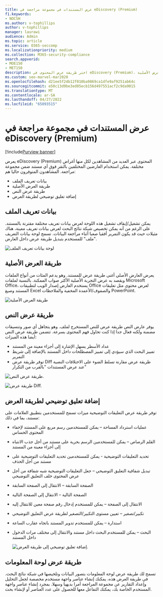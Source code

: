 ```yaml
---
title: عرض المستندات في مجموعة مراجعة في eDiscovery (Premium)
f1.keywords:
- NOCSH
ms.author: v-tophillips
author: v-tophillips
manager: laurawi
audience: Admin
ms.topic: article
ms.service: O365-seccomp
ms.localizationpriority: medium
ms.collection: M365-security-compliance
search.appverid:
- MOE150
- MET150
description: اختر طريقة عرض المحتوى في eDiscovery (Premium)، مثل النص أو التعليق التوضيحي أو المحول أو طريقة العرض الأصلية.
ms.custom: seo-marvel-mar2020
ms.openlocfilehash: d21ee5f24b12f010ba9869ca1dfe9af9251ab64c
ms.sourcegitcommit: e50c13d9be3ed05ecb156d497551acf2c9da9015
ms.translationtype: MT
ms.contentlocale: ar-SA
ms.lasthandoff: 04/27/2022
ms.locfileid: "65093515"
---
```

# <a name="view-documents-in-a-review-set-in-ediscovery-premium"></a>عرض المستندات في مجموعة مراجعة في eDiscovery (Premium)

[!include[Purview banner](../includes/purview-rebrand-banner.md)]

يعرض eDiscovery (Premium) المحتوى عبر العديد من المشاهدين لكل منها أغراض مختلفة. يمكن استخدام العارضين المختلفين بالنقر فوق أي مستند ضمن مجموعة مراجعة. المشاهدون المتوفرون حاليا هم:

- بيانات تعريف الملف
- طريقة العرض الأصلية
- طريقة عرض النص
- إضافة تعليق توضيحي لطريقة العرض

## <a name="file-metadata"></a>بيانات تعريف الملف

يمكن تشغيل/إيقاف تشغيل هذه اللوحة لعرض بيانات تعريف مختلفة مقترنة بالمستند. على الرغم من أنه يمكن تخصيص شبكة نتائج البحث لعرض بيانات تعريف معينة، هناك مثيلات حيث قد يكون التمرير أفقيا صعبا أثناء مراجعة البيانات. تسمح لوحة بيانات التعريف "ملف" للمستخدم بتبديل طريقة عرض داخل العارض.

![لوحة بيانات تعريف الملف
](../media/Reviewimage2.png)

## <a name="native-view"></a>طريقة العرض الأصلية

يعرض العارض الأصلي أغنى طريقة عرض للمستند. وهو يدعم المئات من أنواع الملفات ويقصد به عرض التجربة الأصلية الأكثر صواب الممكنة. بالنسبة لملفات Microsoft Office، يستخدم العارض إصدار الويب لتطبيقات Office لعرض محتوى مثل تعليقات المستند وصيغ Excel والصفوف/الأعمدة المخفية والملاحظات PowerPoint.

![طريقة العرض الأصلية
](../media/Reviewimage3.png)

## <a name="text-view"></a>طريقة عرض النص

يوفر عارض النص طريقة عرض للنص المستخرج لملف. وهو يتجاهل أي صور وتنسيقات مضمنة ولكنه فعال جدا إذا كنت تحاول فهم المحتوى بسرعة. تتضمن طريقة عرض النص أيضا هذه الميزات:

- عداد الأسطر يسهل الإشارة إلى أجزاء معينة من المستند
- تمييز البحث الذي سيؤدي إلى تمييز المصطلحات داخل المستند بالإضافة إلى شريط التمرير
- توفر طريقة عرض Diff طريقة عرض مقارنة تسلط الضوء على الاختلافات النصية عند عرض المستندات "بالقرب من التكرار"

![طريقة عرض النص.](../media/Reviewimage4.png)

![طريقة عرض Diff.](../media/Reviewimage5.png)

## <a name="annotate-view"></a>إضافة تعليق توضيحي لطريقة العرض

توفر طريقة عرض التعليقات التوضيحية ميزات تسمح للمستخدمين بتطبيق العلامات على مستند، بما في ذلك:

- عمليات استرداد المساحة – يمكن للمستخدمين رسم مربع على المستند لإخفاء المحتوى الحساس
- القلم الرصاص – يمكن للمستخدمين الرسم بحرية على مستند من أجل جذب الانتباه إلى أجزاء معينة من المستند
- تحديد التعليقات التوضيحية - يمكن للمستخدمين تحديد التعليقات التوضيحية على مستند من أجل الحذف
- تبديل شفافية التعليق التوضيحي – جعل التعليقات التوضيحية شبه شفافة من أجل عرض المحتوى خلف التعليق التوضيحي
- الصفحة السابقة – الانتقال إلى الصفحة السابقة
- الصفحة التالية – الانتقال إلى الصفحة التالية
- الانتقال إلى الصفحة – يمكن للمستخدم إدخال رقم صفحة معين للانتقال إليه
- تكبير/تصغير – تعيين مستوى التكبير/التصغير لطريقة عرض التعليق التوضيحي
- استدارة – يمكن للمستخدم تدوير المستند باتجاه عقارب الساعة
- البحث – يمكن للمستخدم البحث داخل مستند والانتقال إلى مختلف مرات الدخول داخل المستند

  ![إضافة تعليق توضيحي إلى طريقة العرض.](../media/Reviewimage1.png)

## <a name="dashboard-view"></a>طريقة عرض لوحة المعلومات

تسمح لك طريقة عرض لوحة المعلومات بتصور البيانات وتلخيصها في شبكة نتائج البحث. في طريقة العرض هذه، يمكنك إنشاء عناصر واجهة مستخدم مخصصة لجعل التحليل وإعداد التقارير عن مجموعة المراجعة أمرا بديهيا وسهلا. بمجرد إنشاء عناصر واجهة المستخدم الخاصة بك، يمكنك التفاعل معها للحصول على عدد العناصر أو لإنشاء بحث.
